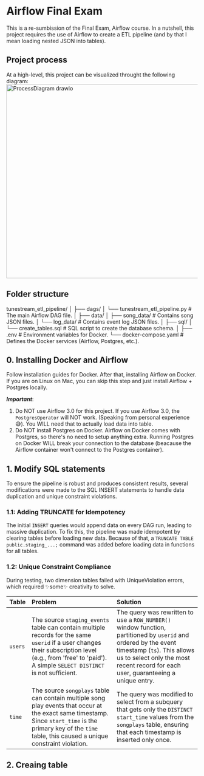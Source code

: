 # Airflow Final Exam
This is a re-sumbission of the Final Exam, Airflow course. In a nutshell, this project requires the use of Airflow to create a ETL pipeline (and by that I mean loading nested JSON into tables). 

## Project process
At a high-level, this project can be visualized throught the following diagram:
<img width="2141" height="511" alt="ProcessDiagram drawio" src="https://github.com/user-attachments/assets/ee0ae6e4-dc4a-49af-b871-86ccf15bc1ec" />

## Folder structure
tunestream_etl_pipeline/
│
├── dags/
│   └── tunestream_etl_pipeline.py  # The main Airflow DAG file.
│
├── data/
│   ├── song_data/                  # Contains song JSON files.
│   └── log_data/                   # Contains event log JSON files.
│
├── sql/
│   └── create_tables.sql           # SQL script to create the database schema.
│
├── .env                            # Environment variables for Docker.
└── docker-compose.yaml             # Defines the Docker services (Airflow, Postgres, etc.).



## 0. Installing Docker and Airflow
Follow installation guides for Docker. After that, installing Airflow on Docker. If you are on Linux on Mac, you can skip this step and just install Airflow + Postgres locally. 

***Important***:
1. Do NOT use Airflow 3.0 for this project. If you use Airflow 3.0, the `PostgresOperator` will NOT work. (Speaking from personal experience 😅). You WILL need that to actually load data into table.
2. Do NOT install Postgres on Docker. Airflow on Docker comes with Postgres, so there's no need to setup anything extra. Running Postgres on Docker WILL break your connection to the database (beacause the Airflow container won't connect to the Postgres container). 

## 1. Modify SQL statements
To ensure the pipeline is robust and produces consistent results, several modifications were made to the SQL INSERT statements to handle data duplication and unique constraint violations.

### 1.1: Adding TRUNCATE for Idempotency
The initial `INSERT` queries would append data on every DAG run, leading to massive duplication. To fix this, the pipeline was made idempotent by clearing tables before loading new data. Because of that, a `TRUNCATE TABLE public.staging_...;` command was added before loading data in functions for all tables.

### 1.2: Unique Constraint Compliance
During testing, two dimension tables failed with UniqueViolation errors, which required ✨some✨ creativity to solve. 

| Table | Problem | Solution |
| :---- | :--- | :--- |
| `users` | The source `staging_events` table can contain multiple records for the same `userid` if a user changes their subscription level (e.g., from 'free' to 'paid'). A simple `SELECT DISTINCT` is not sufficient. | The query was rewritten to use a `ROW_NUMBER()` window function, partitioned by `userid` and ordered by the event timestamp (`ts`). This allows us to select only the most recent record for each user, guaranteeing a unique entry. |
| `time` | The source `songplays` table can contain multiple song play events that occur at the exact same timestamp. Since `start_time` is the primary key of the `time` table, this caused a unique constraint violation. | The query was modified to select from a subquery that gets only the `DISTINCT start_time` values from the `songplays` table, ensuring that each timestamp is inserted only once. |

## 2. Creaing table
